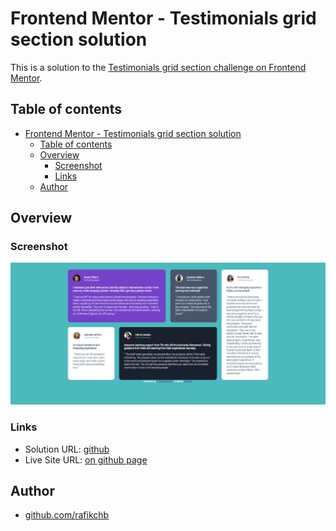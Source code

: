 # Frontend Mentor - Testimonials grid section solution

This is a solution to the [Testimonials grid section challenge on Frontend Mentor](https://www.frontendmentor.io/challenges/testimonials-grid-section-Nnw6J7Un7).
## Table of contents

- [Frontend Mentor - Testimonials grid section solution](#frontend-mentor---testimonials-grid-section-solution)
    - [Table of contents](#table-of-contents)
    - [Overview](#overview)
        - [Screenshot](#screenshot)
        - [Links](#links)
    - [Author](#author)


## Overview

### Screenshot

![](./screenshot.png)

### Links

- Solution URL: [github](https://github.com/rafikchb/mentor-testimonials-grid-section)
- Live Site URL: [on github page](https://rafikchb.github.io/mentor-testimonials-grid-section/)

## Author
- [github.com/rafikchb](https://github.com/rafikchb)